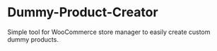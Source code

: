 # Dummy-Product-Creator
Simple tool for WooCommerce store manager to easily create custom dummy products.
